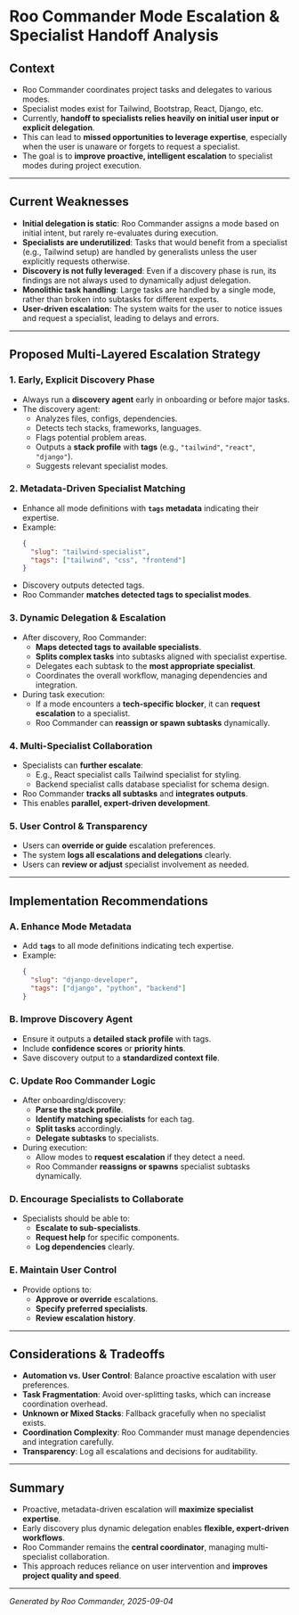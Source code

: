 # Roo Commander Mode Escalation & Specialist Handoff Analysis

## Context

- Roo Commander coordinates project tasks and delegates to various modes.
- Specialist modes exist for Tailwind, Bootstrap, React, Django, etc.
- Currently, **handoff to specialists relies heavily on initial user input or explicit delegation**.
- This can lead to **missed opportunities to leverage expertise**, especially when the user is unaware or forgets to request a specialist.
- The goal is to **improve proactive, intelligent escalation** to specialist modes during project execution.

---

## Current Weaknesses

- **Initial delegation is static**: Roo Commander assigns a mode based on initial intent, but rarely re-evaluates during execution.
- **Specialists are underutilized**: Tasks that would benefit from a specialist (e.g., Tailwind setup) are handled by generalists unless the user explicitly requests otherwise.
- **Discovery is not fully leveraged**: Even if a discovery phase is run, its findings are not always used to dynamically adjust delegation.
- **Monolithic task handling**: Large tasks are handled by a single mode, rather than broken into subtasks for different experts.
- **User-driven escalation**: The system waits for the user to notice issues and request a specialist, leading to delays and errors.

---

## Proposed Multi-Layered Escalation Strategy

### 1. Early, Explicit Discovery Phase

- Always run a **discovery agent** early in onboarding or before major tasks.
- The discovery agent:
  - Analyzes files, configs, dependencies.
  - Detects tech stacks, frameworks, languages.
  - Flags potential problem areas.
  - Outputs a **stack profile** with **tags** (e.g., `"tailwind"`, `"react"`, `"django"`).
  - Suggests relevant specialist modes.

### 2. Metadata-Driven Specialist Matching

- Enhance all mode definitions with **`tags` metadata** indicating their expertise.
- Example:
  ```json
  {
    "slug": "tailwind-specialist",
    "tags": ["tailwind", "css", "frontend"]
  }
  ```
- Discovery outputs detected tags.
- Roo Commander **matches detected tags to specialist modes**.

### 3. Dynamic Delegation & Escalation

- After discovery, Roo Commander:
  - **Maps detected tags to available specialists**.
  - **Splits complex tasks** into subtasks aligned with specialist expertise.
  - Delegates each subtask to the **most appropriate specialist**.
  - Coordinates the overall workflow, managing dependencies and integration.
- During task execution:
  - If a mode encounters a **tech-specific blocker**, it can **request escalation** to a specialist.
  - Roo Commander can **reassign or spawn subtasks** dynamically.

### 4. Multi-Specialist Collaboration

- Specialists can **further escalate**:
  - E.g., React specialist calls Tailwind specialist for styling.
  - Backend specialist calls database specialist for schema design.
- Roo Commander **tracks all subtasks** and **integrates outputs**.
- This enables **parallel, expert-driven development**.

### 5. User Control & Transparency

- Users can **override or guide** escalation preferences.
- The system **logs all escalations and delegations** clearly.
- Users can **review or adjust** specialist involvement as needed.

---

## Implementation Recommendations

### A. Enhance Mode Metadata

- Add **`tags`** to all mode definitions indicating tech expertise.
- Example:
  ```json
  {
    "slug": "django-developer",
    "tags": ["django", "python", "backend"]
  }
  ```

### B. Improve Discovery Agent

- Ensure it outputs a **detailed stack profile** with tags.
- Include **confidence scores** or **priority hints**.
- Save discovery output to a **standardized context file**.

### C. Update Roo Commander Logic

- After onboarding/discovery:
  - **Parse the stack profile**.
  - **Identify matching specialists** for each tag.
  - **Split tasks** accordingly.
  - **Delegate subtasks** to specialists.
- During execution:
  - Allow modes to **request escalation** if they detect a need.
  - Roo Commander **reassigns or spawns** specialist subtasks dynamically.

### D. Encourage Specialists to Collaborate

- Specialists should be able to:
  - **Escalate to sub-specialists**.
  - **Request help** for specific components.
  - **Log dependencies** clearly.

### E. Maintain User Control

- Provide options to:
  - **Approve or override** escalations.
  - **Specify preferred specialists**.
  - **Review escalation history**.

---

## Considerations & Tradeoffs

- **Automation vs. User Control**: Balance proactive escalation with user preferences.
- **Task Fragmentation**: Avoid over-splitting tasks, which can increase coordination overhead.
- **Unknown or Mixed Stacks**: Fallback gracefully when no specialist exists.
- **Coordination Complexity**: Roo Commander must manage dependencies and integration carefully.
- **Transparency**: Log all escalations and decisions for auditability.

---

## Summary

- Proactive, metadata-driven escalation will **maximize specialist expertise**.
- Early discovery plus dynamic delegation enables **flexible, expert-driven workflows**.
- Roo Commander remains the **central coordinator**, managing multi-specialist collaboration.
- This approach reduces reliance on user intervention and **improves project quality and speed**.

---

*Generated by Roo Commander, 2025-09-04*